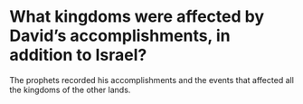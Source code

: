# What kingdoms were affected by David’s accomplishments, in addition to Israel?

The prophets recorded his accomplishments and the events that affected all the kingdoms of the other lands.

